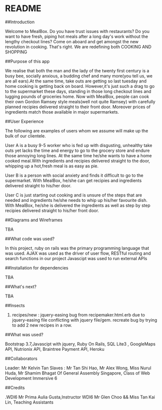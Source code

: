 # README

##Introduction

Welcome to MealBox. Do you have trust issues with restaurants? Do you want to have fresh, piping hot meals after a long day's work without the lengthy checkout lines?
Come on aboard and get amongst the new revolution in cooking. That's right. We are redefining both COOKING AND SHOPPING

##Purpose of this app

We realise that both the man and the lady of the twenty first century is a busy bee, socially anxious, a budding chef and many more(you tell us, we are all ears).At the same time, take outs are getting so last tuesday and home cooking is getting back on board.
However,it's just such a drag to go to the supermarket these days, standing in those long checkout lines and lugging pounds of groceries home. Now with MealBox, people  can cook
their own Gordon Ramsey style meals(well not quite Ramsey) with carefully planned recipies delivered straight to their front door. Moreover prices of ingredients match those available in
major supermarkets.

##User Experience

The following are examples of users whom we assume will make up the bulk of our clientele.

User A is a busy 9-5 worker who is fed up with disgusting, unhealthy take outs yet lacks the time and energy to go to the grocery store and endure those annoying long lines. At the same time he/she wants to have a home cooked meal.With ingredients and recipies delivered straight to the door, whipping up a hot,fresh meal is as easy as pie.

User B is a person with social anxiety and finds it difficult to go to the supermarket. With MealBox, he/she can get recipies and ingredients delivered straight to his/her door.

User C is just starting out cooking and is unsure of the steps that are needed and ingredients he/she needs to whip up his/her favourite dish. With MealBox, he/she is delivered the ingredients as well as step by step recipies delivered straight to his/her front door.



##Diagrams and Wireframes

TBA

##What code was used?

In this project, ruby on rails was the primary programming language that was used.
AJAX was used as the driver of user flow, RESTful routing and search functions in our project
Javascipt was used to run external APIs

##Installation for dependencies

TBA

##What's next?

TBA

##Insects

1) recipes/new : jquery-easing bug from recipemaker.html.erb due to jquery-easing file conflicting with jquery file/gem. recreate bug by trying to add 2 new recipes in a row.

##What was used?

Bootstrap 3.7,Javascipt with jquery, Ruby On Rails, SQL Lite3 , GoogleMaps API, Nutrionix API, Braintree Payment API, Heroku

##Collaborators

Leader: Mr Kelvin Tan
Slaves : Mr Tan Shi Hao, Mr Alex Wong, Miss Nurul Huda, Mr Shamim Bhagat
Of General Assembly Singapore, Class of Web Development Immersive 6

##Credits

.WDI6
Mr Prima Aulia Gusta,Instructor WDI6
Mr Glen Choo && Miss Tan Kai Lin, Teaching Assistants
